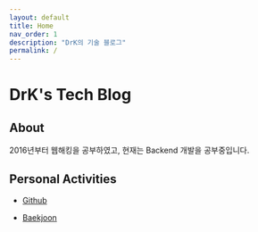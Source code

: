```yaml
---
layout: default
title: Home
nav_order: 1
description: "DrK의 기술 블로그"
permalink: /
---
```


# DrK's Tech Blog

## About

2016년부터 웹해킹을 공부하였고, 현재는 Backend 개발을 공부중입니다. 

## Personal Activities

* [Github](https://github.com/Root-kjh)

* [Baekjoon](https://www.acmicpc.net/user/kjh3141)